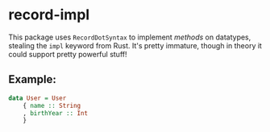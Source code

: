 # record-impl

This package uses `RecordDotSyntax` to implement *methods* on datatypes, stealing the `impl` keyword from Rust.
It's pretty immature, though in theory it could support pretty powerful stuff!

## Example:

```haskell
data User = User
    { name :: String
    , birthYear :: Int
    }


```

